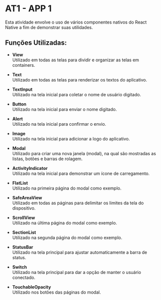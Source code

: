 # AT1 - APP 1

Esta atividade envolve o uso de vários componentes nativos do React Native a fim de demonstrar suas utilidades.

## Funções Utilizadas:

- **View**  
  Utilizado em todas as telas para dividir e organizar as telas em containers.

- **Text**  
  Utilizado em todas as telas para renderizar os textos do aplicativo.

- **TextInput**  
  Utilizado na tela inicial para coletar o nome de usuário digitado.

- **Button**  
  Utilizado na tela inicial para enviar o nome digitado.

- **Alert**  
  Utilizado na tela inicial para confirmar o envio.

- **Image**  
  Utilizado na tela inicial para adicionar a logo do aplicativo.

- **Modal**  
  Utilizado para criar uma nova janela (modal), na qual são mostradas as listas, botões e barras de rolagem.

- **ActivityIndicator**  
  Utilizado na tela inicial para demonstrar um ícone de carregamento.

- **FlatList**  
  Utilizado na primeira página do modal como exemplo.

- **SafeAreaView**  
  Utilizado em todas as páginas para delimitar os limites da tela do dispositivo.

- **ScrollView**  
  Utilizado na última página do modal como exemplo.

- **SectionList**  
  Utilizado na segunda página do modal como exemplo.

- **StatusBar**  
  Utilizado na tela principal para ajustar automaticamente a barra de status.

- **Switch**  
  Utilizado na tela principal para dar a opção de manter o usuário conectado.

- **TouchableOpacity**  
  Utilizado nos botões das páginas do modal.

